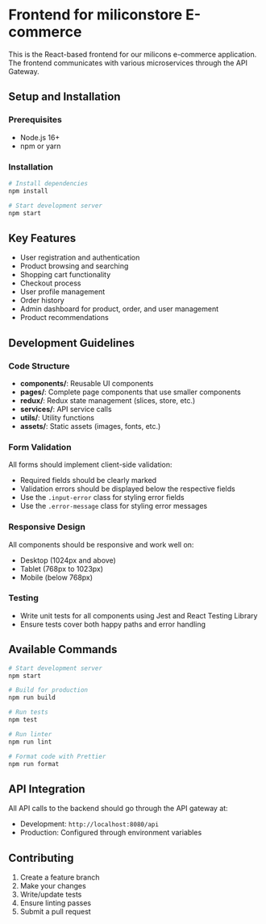 # Frontend for miliconstore E-commerce

This is the React-based frontend for our milicons e-commerce application. The frontend communicates with various microservices through the API Gateway.

## Setup and Installation

### Prerequisites

- Node.js 16+
- npm or yarn

### Installation

```bash
# Install dependencies
npm install

# Start development server
npm start
```

## Key Features

- User registration and authentication
- Product browsing and searching
- Shopping cart functionality
- Checkout process
- User profile management
- Order history
- Admin dashboard for product, order, and user management
- Product recommendations

## Development Guidelines

### Code Structure

- **components/**: Reusable UI components
- **pages/**: Complete page components that use smaller components
- **redux/**: Redux state management (slices, store, etc.)
- **services/**: API service calls
- **utils/**: Utility functions
- **assets/**: Static assets (images, fonts, etc.)

### Form Validation

All forms should implement client-side validation:

- Required fields should be clearly marked
- Validation errors should be displayed below the respective fields
- Use the `.input-error` class for styling error fields
- Use the `.error-message` class for styling error messages

### Responsive Design

All components should be responsive and work well on:

- Desktop (1024px and above)
- Tablet (768px to 1023px)
- Mobile (below 768px)

### Testing

- Write unit tests for all components using Jest and React Testing Library
- Ensure tests cover both happy paths and error handling

## Available Commands

```bash
# Start development server
npm start

# Build for production
npm run build

# Run tests
npm test

# Run linter
npm run lint

# Format code with Prettier
npm run format
```

## API Integration

All API calls to the backend should go through the API gateway at:

- Development: `http://localhost:8080/api`
- Production: Configured through environment variables

## Contributing

1. Create a feature branch
2. Make your changes
3. Write/update tests
4. Ensure linting passes
5. Submit a pull request
